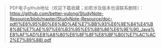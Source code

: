 >PDF电子github地址（欢迎下载收藏；如若涉及版本也请联系删除）：https://github.com/better-yulong/StudyNote-Resource/blob/master/StudyNote-Resource/doc-pdf/%E6%95%B0%E6%8D%AE%E7%BB%93%E6%9E%84%E4%B8%8E%E7%AE%97%E6%B3%95%E5%88%86%E6%9E%90_Java%E8%AF%AD%E8%A8%80%E6%8F%8F%E8%BF%B0(%E7%AC%AC2%E7%89%88).pdf
